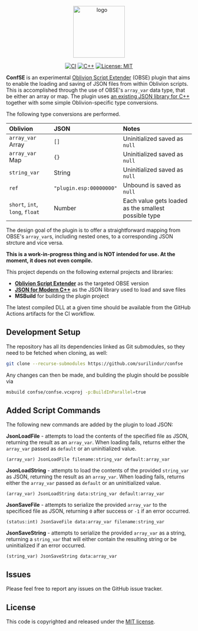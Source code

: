 <p align="center">
    <img alt="logo" src="https://raw.githubusercontent.com/surilindur/confse/main/images/logo.svg" width="140">
</p>

<p align="center">
  <a href="https://github.com/surilindur/confse/actions/workflows/ci.yml"><img alt="CI" src=https://github.com/surilindur/confse/actions/workflows/ci.yml/badge.svg?branch=main"></a>
  <a href="https://isocpp.org/"><img alt="C++" src="https://img.shields.io/badge/%3C%2F%3E-C++-%23f34b7d.svg"></a>
  <a href="https://opensource.org/licenses/MIT"><img alt="License: MIT" src="https://img.shields.io/badge/License-MIT-blue.svg"></a>
</p>

**ConfSE** is an experimental [Oblivion Script Extender](/llde/xOBSE) (OBSE) plugin that aims to enable the loading and saving of JSON files from within Oblivion scripts. This is accomplished through the use of OBSE's `array_var` data type, that be either an array or map. The plugin uses [an existing JSON library for C++](https://github.com/nlohmann/json) together with some simple Oblivion-specific type conversions.

The following type conversions are performed.

| Oblivion                        | JSON                    | Notes                                                |
|:--------------------------------|:------------------------|:-----------------------------------------------------|
| `array_var` Array               | `[]`                    | Uninitialized saved as `null`                        |
| `array_var` Map                 | `{}`                    | Uninitialized saved as `null`                        |
| `string_var`                    | String                  | Uninitialized saved as `null`                        |
| `ref`                           | `"plugin.esp:00000000"` | Unbound is saved as `null`                           |
| `short`, `int`, `long`, `float` | Number                  | Each value gets loaded as the smallest possible type |

The design goal of the plugin is to offer a straightforward mapping from OBSE's `array_var`s, including nested ones, to a corresponding JSON strcture and vice versa.

**This is a work-in-progress thing and is NOT intended for use. At the moment, it does not even compile.**

This project depends on the following external projects and libraries:

* [**Oblivion Script Extender**](/llde/xOBSE) as the targeted OBSE version
* [**JSON for Modern C++**](/nlohmann/json) as the JSON library used to load and save files
* **MSBuild** for building the plugin project

The latest compiled DLL at a given time should be available from the GitHub Actions artifacts for the CI workflow.

## Development Setup

The repository has all its dependencies linked as Git submodules, so they need to be fetched when cloning, as well:

```bash
git clone --recurse-submodules https://github.com/surilindur/confse
```

Any changes can then be made, and building the plugin should be possible via

```bash
msbuild confse/confse.vcxproj -p:BuildInParallel=true
```

## Added Script Commands

The following new commands are added by the plugin to load JSON:

**JsonLoadFile** - attempts to load the contents of the specified file as JSON, returning the result as an `array_var`. When loading fails, returns either the `array_var` passed as `default` or an uninitialized value.

    (array_var) JsonLoadFile filename:string_var default:array_var

**JsonLoadString** - attempts to load the contents of the provided `string_var` as JSON, returning the result as an `array_var`. When loading fails, returns either the `array_var` passed as `default` or an uninitialized value.

    (array_var) JsonLoadString data:string_var default:array_var

**JsonSaveFile** - attempts to serialize the provided `array_var` to the specificed file as JSON, returning `0` after success or `-1` if an error occurred.

    (status:int) JsonSaveFile data:array_var filename:string_var

**JsonSaveString** - attempts to serialize the provided `array_var` as a string, returning a `string_var` that will either contain the resulting string or be uninitialized if an error occurred.

    (string_var) JsonSaveString data:array_var

## Issues

Please feel free to report any issues on the GitHub issue tracker.

## License

This code is copyrighted and released under the [MIT license](http://opensource.org/licenses/MIT).

